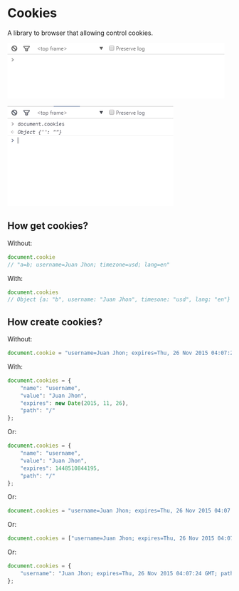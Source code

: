 Cookies
=======

A library to browser that allowing control cookies.


![doc/img/ScreenCaseUseConsole.gif](./doc/img/ScreenCaseUseConsole.gif)

![doc/img/ScreenCaseUseCreateACookie.gif](./doc/img/ScreenCaseUseCreateACookie.gif)


How get cookies?
----------------

Without:

```javascript
document.cookie
// "a=b; username=Juan Jhon; timezone=usd; lang=en"
```


With:

```javascript
document.cookies
// Object {a: "b", username: "Juan Jhon", timesone: "usd", lang: "en"}
```


How create cookies?
-------------------

Without:

```javascript
document.cookie = "username=Juan Jhon; expires=Thu, 26 Nov 2015 04:07:24 GMT; path=/";
```


With:

```javascript
document.cookies = {
	"name": "username",
	"value": "Juan Jhon",
	"expires": new Date(2015, 11, 26),
	"path": "/"
};
```

Or:

```javascript
document.cookies = {
	"name": "username",
	"value": "Juan Jhon",
	"expires": 1448510844195,
	"path": "/"
};
```

Or:

```javascript
document.cookies = "username=Juan Jhon; expires=Thu, 26 Nov 2015 04:07:24 GMT; path=/";
```

Or:

```javascript
document.cookies = ["username=Juan Jhon; expires=Thu, 26 Nov 2015 04:07:24 GMT; path=/"];
```

Or:

```javascript
document.cookies = {
	"username": "Juan Jhon; expires=Thu, 26 Nov 2015 04:07:24 GMT; path=/"
};
```


